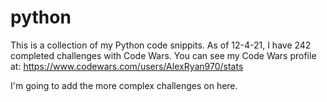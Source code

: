 # python
This is a collection of my Python code snippits.
As of 12-4-21, I have 242 completed challenges with Code Wars. You can see my Code Wars profile at:
https://www.codewars.com/users/AlexRyan970/stats

I'm going to add the more complex challenges on here.
